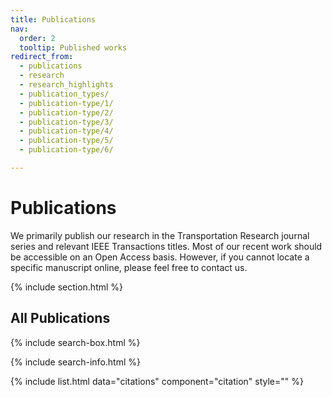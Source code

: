 ```yaml
---
title: Publications
nav:
  order: 2
  tooltip: Published works
redirect_from: 
  - publications
  - research
  - research_highlights
  - publication_types/
  - publication-type/1/
  - publication-type/2/
  - publication-type/3/
  - publication-type/4/
  - publication-type/5/
  - publication-type/6/

---
```


# Publications

We primarily publish our research in the Transportation Research journal series and relevant IEEE Transactions titles. Most of our recent work should be accessible on an Open Access basis. However, if you cannot locate a specific manuscript online, please feel free to contact us.



{% include section.html %}

## All Publications

{% include search-box.html %}

{% include search-info.html %}

{% include list.html data="citations" component="citation"  style="" %}
